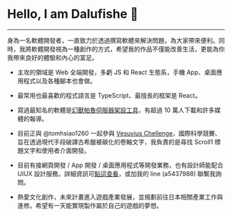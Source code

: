 # Hello, I am Dalufishe 👋

---

身為一名軟體開發者，一直致力於透過撰寫軟體來解決問題，為大家帶來便利。同時，我將軟體開發視為一種創作的方式，希望我的作品不僅能改善生活，更能為你我帶來良好的體驗和內心的富足。

- 主攻的領域是 Web 全端開發，多虧 JS 和 React 生態系，手機 App、桌面應用程式以及各種腳本也會做。

- 最常用也最喜歡的程式語言是 TypeScript、最擅長的框架是 React。

- 寫過最知名的軟體是[幻獸帕魯伺服器架設工具](https://forum.gamer.com.tw/C.php?bsn=71458&snA=2043)，有超過 10 萬人下載和許多媒體的報導。

- 目前正與 @tomhsiao1260 一起參與 [Vesuvius Chellenge](https://scrollprize.org/)，國際科學競賽、旨在透過現代手段破譯古希臘被碳化的卷軸文字，我負責的是尋找 Scroll1 標題文字和使用者介面開發。

- 目前有接網頁開發 / App 開發 / 桌面應用程式等開發業務，也有設計師能配合 UIUX 設計服務。詳細資訊可[點這查看](https://www.pro360.com.tw/service/520538)，或加我的 line (a5437988) 聯繫我詢問。

- 熱愛文化創作，未來計畫進入遊戲產業發展，並規劃前往日本相關產業工作與進修。希望有一天能實現製作屬於自己的遊戲的夢想。

